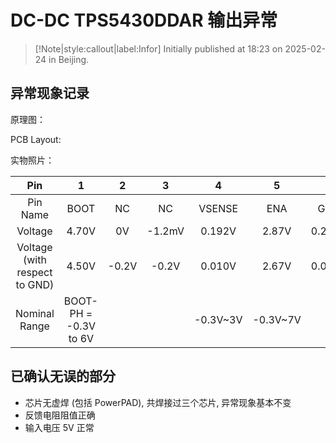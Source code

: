 # DC-DC TPS5430DDAR 输出异常

> [!Note|style:callout|label:Infor]
Initially published at 18:23 on 2025-02-24 in Beijing.

## 异常现象记录

原理图：

PCB Layout: 

实物照片：


<div class='center'>

| Pin | 1 | 2 | 3 | 4 | 5 | 6 | 7 | 8 |
|:-:|:-:|:-:|:-:|:-:|:-:|:-:|:-:|:-:|
 | Pin Name | BOOT | NC | NC | VSENSE | ENA | GND | VIN | PH |
 | Voltage | 4.70V | 0V | -1.2mV | 0.192V | 2.87V | 0.202V | 5.09V | -1.2mV |
 | Voltage (with respect to GND) | 4.50V | -0.2V | -0.2V | 0.010V | 2.67V | 0.022V | 4.89V | -0.2V |
 | Nominal Range | BOOT-PH = -0.3V to 6V |  |  | -0.3V~3V | -0.3V~7V |  | -0.3V~40V | -0.3V~40V |
</div>

## 已确认无误的部分

- 芯片无虚焊 (包括 PowerPAD), 共焊接过三个芯片, 异常现象基本不变
- 反馈电阻阻值正确
- 输入电压 5V 正常

